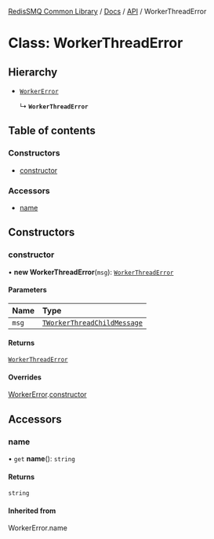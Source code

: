 [RedisSMQ Common Library](../../../README.md) / [Docs](../../README.md) / [API](../README.md) / WorkerThreadError

# Class: WorkerThreadError

## Hierarchy

- [`WorkerError`](WorkerError.md)

  ↳ **`WorkerThreadError`**

## Table of contents

### Constructors

- [constructor](WorkerThreadError.md#constructor)

### Accessors

- [name](WorkerThreadError.md#name)

## Constructors

### constructor

• **new WorkerThreadError**(`msg`): [`WorkerThreadError`](WorkerThreadError.md)

#### Parameters

| Name | Type |
| :------ | :------ |
| `msg` | [`TWorkerThreadChildMessage`](../README.md#tworkerthreadchildmessage) |

#### Returns

[`WorkerThreadError`](WorkerThreadError.md)

#### Overrides

[WorkerError](WorkerError.md).[constructor](WorkerError.md#constructor)

## Accessors

### name

• `get` **name**(): `string`

#### Returns

`string`

#### Inherited from

WorkerError.name
